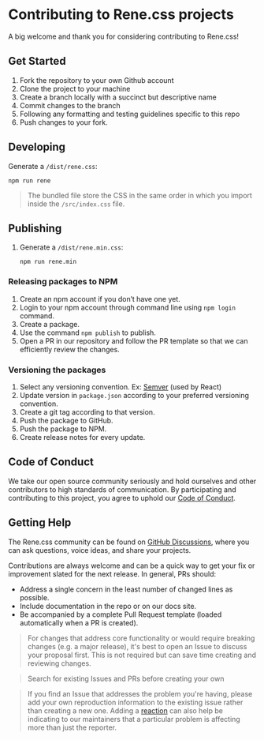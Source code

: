 # Contributing to Rene.css projects

A big welcome and thank you for considering contributing to Rene.css!

## Get Started
1. Fork the repository to your own Github account
2. Clone the project to your machine
3. Create a branch locally with a succinct but descriptive name
4. Commit changes to the branch
5. Following any formatting and testing guidelines specific to this repo
6. Push changes to your fork.

## Developing

Generate a `/dist/rene.css`:
```
npm run rene
```
> The bundled file store the CSS in the same order in which you import inside the `/src/index.css` file.

## Publishing
1. Generate a `/dist/rene.min.css`:
    ```
    npm run rene.min
    ```
### Releasing packages to NPM
1. Create an npm account if you don’t have one yet.
2. Login to your npm account through command line using `npm login` command.
3. Create a package.
4. Use the command `npm publish` to publish.
2. Open a PR in our repository and follow the PR template so that we can efficiently review the changes.

### Versioning the packages
1. Select any versioning convention. Ex: [Semver](https://zellwk.com/blog/semantic-versioning/) (used by React)
2. Update version in `package.json` according to your preferred versioning convention.
3. Create a git tag according to that version.
4. Push the package to GitHub.
5. Push the package to NPM.
6. Create release notes for every update.

## Code of Conduct

We take our open source community seriously and hold ourselves and other contributors to high standards of communication. By participating and contributing to this project, you agree to uphold our [Code of Conduct](https://github.com/relateapp/rene.css/blob/main/CODE_OF_CONDUCT.md).

## Getting Help
The Rene.css community can be found on [GitHub Discussions](https://github.com/relateapp/rene.css/discussions), where you can ask questions, voice ideas, and share your projects.

Contributions are always welcome and can be a quick way to get your fix or improvement slated for the next release. In general, PRs should:
- Address a single concern in the least number of changed lines as possible.
- Include documentation in the repo or on our docs site.
- Be accompanied by a complete Pull Request template (loaded automatically when a PR is created).

> For changes that address core functionality or would require breaking changes (e.g. a major release), it's best to open an Issue to discuss your proposal first. This is not required but can save time creating and reviewing changes.

> Search for existing Issues and PRs before creating your own

>If you find an Issue that addresses the problem you're having, please add your own reproduction information to the existing issue rather than creating a new one. Adding a [reaction](https://github.blog/2016-03-10-add-reactions-to-pull-requests-issues-and-comments/) can also help be indicating to our maintainers that a particular problem is affecting more than just the reporter.